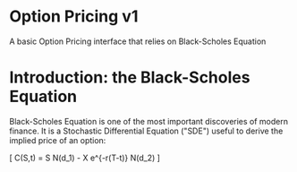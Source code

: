 # Option Pricing v1
A basic Option Pricing interface that relies on Black-Scholes Equation

# Introduction: the Black-Scholes Equation

Black-Scholes Equation is one of the most important discoveries of modern finance. 
It is a  Stochastic Differential Equation ("SDE") useful to derive the implied price of an option:

\[
C(S,t) = S N(d_1) - X e^{-r(T-t)} N(d_2)
\]

